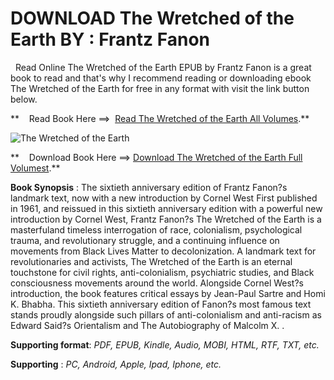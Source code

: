 **DOWNLOAD The Wretched of the Earth BY : Frantz Fanon**
========================================================

  Read Online The Wretched of the Earth EPUB by Frantz Fanon is a great book to read and that's why I recommend reading or downloading ebook The Wretched of the Earth for free in any format with visit the link button below.

**    Read Book Here ==>  [Read The Wretched of the Earth All Volumes](https://goodreadbook.site/?book=0802158633).**

![The Wretched of the Earth](https://i.gr-assets.com/images/S/compressed.photo.goodreads.com/books/1667851346l/58891547.jpg)

**    Download Book Here ==> [Download The Wretched of the Earth Full Volumest](https://goodreadbook.site/?book=0802158633).**

**Book Synopsis** : The sixtieth anniversary edition of Frantz Fanon?s landmark text, now with a new introduction by Cornel West First published in 1961, and reissued in this sixtieth anniversary edition with a powerful new introduction by Cornel West, Frantz Fanon?s The Wretched of the Earth is a masterfuland timeless interrogation of race, colonialism, psychological trauma, and revolutionary struggle, and a continuing influence on movements from Black Lives Matter to decolonization. A landmark text for revolutionaries and activists, The Wretched of the Earth is an eternal touchstone for civil rights, anti-colonialism, psychiatric studies, and Black consciousness movements around the world. Alongside Cornel West?s introduction, the book features critical essays by Jean-Paul Sartre and Homi K. Bhabha. This sixtieth anniversary edition of Fanon?s most famous text stands proudly alongside such pillars of anti-colonialism and anti-racism as Edward Said?s Orientalism and The Autobiography of Malcolm X. .

**Supporting format**: _PDF, EPUB, Kindle, Audio, MOBI, HTML, RTF, TXT, etc._

**Supporting** : _PC, Android, Apple, Ipad, Iphone, etc._